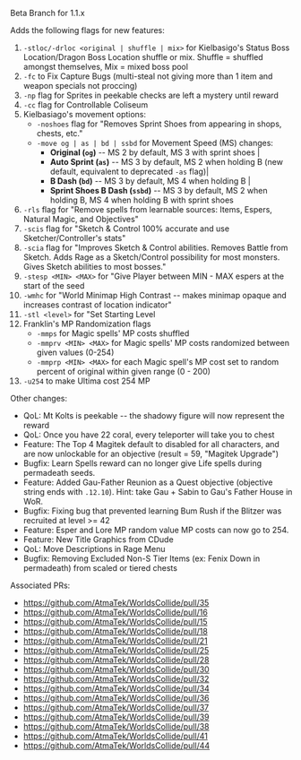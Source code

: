Beta Branch for 1.1.x

Adds the following flags for new features:
1. `-stloc/-drloc <original | shuffle | mix>` for Kielbasigo's Status Boss Location/Dragon Boss Location shuffle or mix. Shuffle = shuffled amongst themselves, Mix = mixed boss pool
2. `-fc` to Fix Capture Bugs (multi-steal not giving more than 1 item and weapon specials not proccing)
3. `-np` flag for Sprites in peekable checks are left a mystery until reward
4. `-cc` flag for Controllable Coliseum
5. Kielbasiago's movement options: 
    - `-noshoes` flag for "Removes Sprint Shoes from appearing in shops, chests, etc."
    - `-move og | as | bd | ssbd` for Movement Speed (MS) changes:
        - **Original (`og`)** -- MS 2 by default, MS 3 with sprint shoes | 
        - **Auto Sprint (`as`)** -- MS 3 by default, MS 2 when holding B (new default, equivalent to deprecated `-as` flag)| 
        - **B Dash (`bd`)** -- MS 3 by default, MS 4 when holding B | 
        - **Sprint Shoes B Dash (`ssbd`)** -- MS 3 by default, MS 2 when holding B, MS 4 when holding B with sprint shoes
6. `-rls` flag for "Remove spells from learnable sources: Items, Espers, Natural Magic, and Objectives"
7. `-scis` flag for "Sketch & Control 100% accurate and use Sketcher/Controller's stats"
8. `-scia` flag for "Improves Sketch & Control abilities. Removes Battle from Sketch. Adds Rage as a Sketch/Control possibility for most monsters. Gives Sketch abilities to most bosses."
9. `-stesp <MIN> <MAX>` for "Give Player between MIN - MAX espers at the start of the seed
10. `-wmhc` for "World Minimap High Contrast -- makes minimap opaque and increases contrast of location indicator"
11. `-stl <level>` for "Set Starting Level
12. Franklin's MP Randomization flags
    - `-mmps` for Magic spells' MP costs shuffled
    - `-mmprv <MIN> <MAX>` for Magic spells' MP costs randomized between given values (0-254)
    - `-mmprp <MIN> <MAX>` for each Magic spell's MP cost set to random percent of original within given range (0 - 200)
13. `-u254` to make Ultima cost 254 MP

Other changes:
- QoL: Mt Kolts is peekable -- the shadowy figure will now represent the reward
- QoL: Once you have 22 coral, every teleporter will take you to chest
- Feature: The Top 4 Magitek default to disabled for all characters, and are now unlockable for an objective (result = 59, "Magitek Upgrade")
- Bugfix: Learn Spells reward can no longer give Life spells during permadeath seeds.
- Feature: Added Gau-Father Reunion as a Quest objective (objective string ends with `.12.10`). Hint: take Gau + Sabin to Gau's Father House in WoR.
- Bugfix: Fixing bug that prevented learning Bum Rush if the Blitzer was recruited at level >= 42
- Feature: Esper and Lore MP random value MP costs can now go to 254.
- Feature: New Title Graphics from CDude
- QoL: Move Descriptions in Rage Menu
- Bugfix: Removing Excluded Non-S Tier Items (ex: Fenix Down in permadeath) from scaled or tiered chests

Associated PRs:
- <https://github.com/AtmaTek/WorldsCollide/pull/35>
- <https://github.com/AtmaTek/WorldsCollide/pull/16>
- <https://github.com/AtmaTek/WorldsCollide/pull/15>
- <https://github.com/AtmaTek/WorldsCollide/pull/18>
- <https://github.com/AtmaTek/WorldsCollide/pull/21>
- <https://github.com/AtmaTek/WorldsCollide/pull/25>
- <https://github.com/AtmaTek/WorldsCollide/pull/28>
- <https://github.com/AtmaTek/WorldsCollide/pull/30>
- <https://github.com/AtmaTek/WorldsCollide/pull/32>
- <https://github.com/AtmaTek/WorldsCollide/pull/34>
- <https://github.com/AtmaTek/WorldsCollide/pull/36>
- <https://github.com/AtmaTek/WorldsCollide/pull/37>
- <https://github.com/AtmaTek/WorldsCollide/pull/39>
- <https://github.com/AtmaTek/WorldsCollide/pull/38>
- <https://github.com/AtmaTek/WorldsCollide/pull/41>
- <https://github.com/AtmaTek/WorldsCollide/pull/44>


